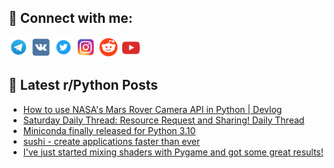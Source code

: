 ## 🔎 Connect with me:
[<img src="https://github.com/bullbesh/bullbesh/blob/main/images/Telegram.png" width="32" height="32" />](https://t.me/bullbesh)
[<img src="https://github.com/bullbesh/bullbesh/blob/main/images/VK.png" width="32" height="32" />](https://vk.com/bullbesh)
[<img src="https://github.com/bullbesh/bullbesh/blob/main/images/Twitter.png" width="32" height="32" />](https://twitter.com/bullbesh1)
[<img src="https://github.com/bullbesh/bullbesh/blob/main/images/Instagram.png" width="32" height="32" />](https://www.instagram.com/bullbesh)
[<img src="https://github.com/bullbesh/bullbesh/blob/main/images/Reddit.png" width="32" height="32" />](https://www.reddit.com/user/bullbesh)
[<img src="https://github.com/bullbesh/bullbesh/blob/main/images/YouTube.png" width="32" height="32" />](https://www.youtube.com/channel/UCtfjRs6uzgq5mfm8S06WTcg)

## 📕 Latest r/Python Posts
<!-- BLOG-POST-LIST:START -->
- [How to use NASA&#39;s Mars Rover Camera API in Python | Devlog](https://www.reddit.com/r/Python/comments/ztx6sw/how_to_use_nasas_mars_rover_camera_api_in_python/)
- [Saturday Daily Thread: Resource Request and Sharing! Daily Thread](https://www.reddit.com/r/Python/comments/ztwhol/saturday_daily_thread_resource_request_and/)
- [Miniconda finally released for Python 3.10](https://www.reddit.com/r/Python/comments/ztt9t9/miniconda_finally_released_for_python_310/)
- [sushi - create applications faster than ever](https://www.reddit.com/r/Python/comments/ztr8rl/sushi_create_applications_faster_than_ever/)
- [I&#39;ve just started mixing shaders with Pygame and got some great results!](https://www.reddit.com/r/Python/comments/ztqgnt/ive_just_started_mixing_shaders_with_pygame_and/)
<!-- BLOG-POST-LIST:END -->
